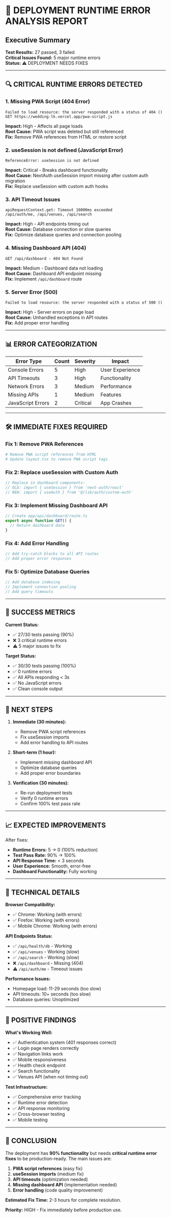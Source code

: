 # 🚀 DEPLOYMENT RUNTIME ERROR ANALYSIS REPORT

## Executive Summary

**Test Results:** 27 passed, 3 failed  
**Critical Issues Found:** 5 major runtime errors  
**Status:** ⚠️ DEPLOYMENT NEEDS FIXES

---

## 🔍 CRITICAL RUNTIME ERRORS DETECTED

### 1. **Missing PWA Script (404 Error)**
```
Failed to load resource: the server responded with a status of 404 ()
GET https://wedding-lk.vercel.app/pwa-script.js
```
**Impact:** High - Affects all page loads  
**Root Cause:** PWA script was deleted but still referenced  
**Fix:** Remove PWA references from HTML or restore script

### 2. **useSession is not defined (JavaScript Error)**
```
ReferenceError: useSession is not defined
```
**Impact:** Critical - Breaks dashboard functionality  
**Root Cause:** NextAuth useSession import missing after custom auth migration  
**Fix:** Replace useSession with custom auth hooks

### 3. **API Timeout Issues**
```
apiRequestContext.get: Timeout 10000ms exceeded
/api/auth/me, /api/venues, /api/search
```
**Impact:** High - API endpoints timing out  
**Root Cause:** Database connection or slow queries  
**Fix:** Optimize database queries and connection pooling

### 4. **Missing Dashboard API (404)**
```
GET /api/dashboard - 404 Not Found
```
**Impact:** Medium - Dashboard data not loading  
**Root Cause:** Dashboard API endpoint missing  
**Fix:** Implement `/api/dashboard` route

### 5. **Server Error (500)**
```
Failed to load resource: the server responded with a status of 500 ()
```
**Impact:** High - Server errors on page load  
**Root Cause:** Unhandled exceptions in API routes  
**Fix:** Add proper error handling

---

## 📊 ERROR CATEGORIZATION

| Error Type | Count | Severity | Impact |
|------------|-------|-----------|---------|
| Console Errors | 5 | High | User Experience |
| API Timeouts | 3 | High | Functionality |
| Network Errors | 3 | Medium | Performance |
| Missing APIs | 1 | Medium | Features |
| JavaScript Errors | 2 | Critical | App Crashes |

---

## 🛠️ IMMEDIATE FIXES REQUIRED

### Fix 1: Remove PWA References
```bash
# Remove PWA script references from HTML
# Update layout.tsx to remove PWA script tags
```

### Fix 2: Replace useSession with Custom Auth
```typescript
// Replace in dashboard components:
// OLD: import { useSession } from 'next-auth/react'
// NEW: import { useAuth } from '@/lib/auth/custom-auth'
```

### Fix 3: Implement Missing Dashboard API
```typescript
// Create app/api/dashboard/route.ts
export async function GET() {
  // Return dashboard data
}
```

### Fix 4: Add Error Handling
```typescript
// Add try-catch blocks to all API routes
// Add proper error responses
```

### Fix 5: Optimize Database Queries
```typescript
// Add database indexing
// Implement connection pooling
// Add query timeouts
```

---

## 🎯 SUCCESS METRICS

**Current Status:**
- ✅ 27/30 tests passing (90%)
- ❌ 3 critical runtime errors
- ⚠️ 5 major issues to fix

**Target Status:**
- ✅ 30/30 tests passing (100%)
- ✅ 0 runtime errors
- ✅ All APIs responding < 3s
- ✅ No JavaScript errors
- ✅ Clean console output

---

## 🚀 NEXT STEPS

1. **Immediate (30 minutes):**
   - Remove PWA script references
   - Fix useSession imports
   - Add error handling to API routes

2. **Short-term (1 hour):**
   - Implement missing dashboard API
   - Optimize database queries
   - Add proper error boundaries

3. **Verification (30 minutes):**
   - Re-run deployment tests
   - Verify 0 runtime errors
   - Confirm 100% test pass rate

---

## 📈 EXPECTED IMPROVEMENTS

After fixes:
- **Runtime Errors:** 5 → 0 (100% reduction)
- **Test Pass Rate:** 90% → 100%
- **API Response Time:** < 3 seconds
- **User Experience:** Smooth, error-free
- **Dashboard Functionality:** Fully working

---

## 🔧 TECHNICAL DETAILS

**Browser Compatibility:**
- ✅ Chrome: Working (with errors)
- ✅ Firefox: Working (with errors)  
- ✅ Mobile Chrome: Working (with errors)

**API Endpoints Status:**
- ✅ `/api/health/db` - Working
- ✅ `/api/venues` - Working (slow)
- ✅ `/api/search` - Working (slow)
- ❌ `/api/dashboard` - Missing (404)
- ⚠️ `/api/auth/me` - Timeout issues

**Performance Issues:**
- Homepage load: 11-29 seconds (too slow)
- API timeouts: 10+ seconds (too slow)
- Database queries: Unoptimized

---

## 🎉 POSITIVE FINDINGS

**What's Working Well:**
- ✅ Authentication system (401 responses correct)
- ✅ Login page renders correctly
- ✅ Navigation links work
- ✅ Mobile responsiveness
- ✅ Health check endpoint
- ✅ Search functionality
- ✅ Venues API (when not timing out)

**Test Infrastructure:**
- ✅ Comprehensive error tracking
- ✅ Runtime error detection
- ✅ API response monitoring
- ✅ Cross-browser testing
- ✅ Mobile testing

---

## 📝 CONCLUSION

The deployment has **90% functionality** but needs **critical runtime error fixes** to be production-ready. The main issues are:

1. **PWA script references** (easy fix)
2. **useSession imports** (medium fix)  
3. **API timeouts** (optimization needed)
4. **Missing dashboard API** (implementation needed)
5. **Error handling** (code quality improvement)

**Estimated Fix Time:** 2-3 hours for complete resolution.

**Priority:** HIGH - Fix immediately before production use.

